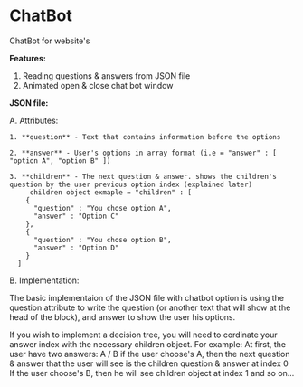 # ChatBot
ChatBot for website's

**Features:**
  1. Reading questions & answers from JSON file
  2. Animated open & close chat bot window


**JSON file:**

  A. Attributes:
  
    1. **question** - Text that contains information before the options 
    
    2. **answer** - User's options in array format (i.e = "answer" : [ "option A", "option B" ])
    
    3. **children** - The next question & answer. shows the children's question by the user previous option index (explained later)
         children object exmaple = "children" : [
        { 
          "question" : "You chose option A",
          "answer" : "Option C"
        },
        { 
          "question" : "You chose option B",
          "answer" : "Option D" 
        }
      ]
    
  B. Implementation:
  
  The basic implementaion of the JSON file with chatbot option is using the question attribute to write the question (or another text that will show at 
  the head of the block), and answer to show the user his options.
  
  If you wish to implement a decision tree, you will need to cordinate your answer index with the necessary children object.
  For example: 
  At first, the user have two answers: A / B
  if the user choose's A, then the next question & answer that the user will see is the children question & answer at index 0
  If the user choose's B, then he will see children object at index 1 and so on...
  
  
